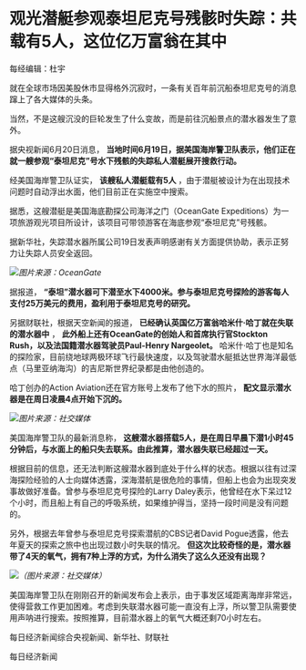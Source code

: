 

# 观光潜艇参观泰坦尼克号残骸时失踪：共载有5人，这位亿万富翁在其中

每经编辑：杜宇

就在全球市场因美股休市显得格外沉寂时，一条有关百年前沉船泰坦尼克号的消息蹿上了各大媒体的头条。

当然，不是这艘沉没的巨轮发生了什么变故，而是前往沉船景点的潜水器发生了意外。

据央视新闻6月20日消息， **当地时间6月19日，据美国海岸警卫队表示，他们正在就一艘参观“泰坦尼克”号水下残骸的失踪私人潜艇展开搜救行动。**

经美国海岸警卫队证实， **该艘私人潜艇载有5人** ，由于潜艇被设计为在出现技术问题时自动浮出水面，他们目前正在实施空中搜索。

据悉，这艘潜艇是美国海底勘探公司海洋之门（OceanGate
Expeditions）为一项旅游观光项目所设计，该项目可带领游客在海底参观“泰坦尼克”号残骸。

据新华社，失踪潜水器所属公司19日发表声明感谢有关方面提供协助，表示正努力让失踪人员安全返回。

![](https://inews.gtimg.com/om_bt/OKng_TrWNd5yRYTYx-zBh-dlFDIQkKKN7iKH_V5PqmZ4wAA/1000)_图片来源：OceanGate_

据报道， **“泰坦”潜水器可下潜至水下4000米。参与泰坦尼克号探险的游客每人支付25万美元的费用，盈利用于泰坦尼克号的研究。**

另据财联社，根据天空新闻的报道， **已经确认英国亿万富翁哈米什·哈丁就在失联的潜水器中** ，
**此外船上还有OceanGate的创始人和首席执行官Stockton Rush，以及法国籍潜水器驾驶员Paul-Henry Nargeolet。**
哈米什·哈丁也是知名的探险家，目前绕地球两极环球飞行最快速度，以及驾驶潜水艇抵达世界海洋最低点（马里亚纳海沟）的吉尼斯世界纪录都是由他创造的。

哈丁创办的Action Aviation还在官方账号上发布了他下水的照片， **配文显示潜水器是在周日凌晨4点开始下沉的。**

![](https://inews.gtimg.com/om_bt/O2Jsk4I-ntu2Cru4zybUdB-s26s-tToBax-0NX0DEwSAcAA/1000)_图片来源：社交媒体_

美国海岸警卫队的最新消息称， **这艘潜水器搭载5人，是在周日早晨下潜1小时45分钟后，与水面上的船只失去联系。由此推算，潜水器失联已经超过一天。**

根据目前的信息，还无法判断这艘潜水器到底处于什么样的状态。根据以往有过深海探险经验的人士向媒体透露，深海潜航是很危险的事情，但船上也会为出现突发事故做好准备。曾参与泰坦尼克号探险的Larry
Daley表示，他曾经在水下呆过12个小时，而且船上有自己的呼吸系统，如果维护得当，坚持一段时间是没有问题的。

另外，根据去年曾参与泰坦尼克号探索潜航的CBS记者David Pogue透露，他去年夏天的探索之旅中也出现过数小时失联的情况。
**但这次比较奇怪的是，潜水器带了4天的氧气，拥有7种上浮的方式，为什么消失了这么久还没有出现？**

![](https://inews.gtimg.com/om_bt/O5c9K1zmMZZdTrRig5WohpQ--VdWPNKcs6uYo6D5k0ackAA/1000)_（图片来源：社交媒体）_

美国海岸警卫队在刚刚召开的新闻发布会上表示，由于事发区域距离海岸非常远，使得营救工作更加困难。考虑到失联潜水器可能一直没有上浮，所以警卫队需要使用声呐进行搜索。按照推算，目前潜水器上的氧气大概还剩70小时左右。

每日经济新闻综合央视新闻、新华社、财联社

每日经济新闻

